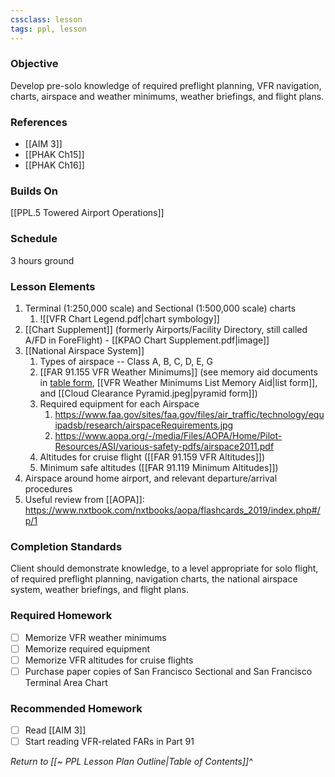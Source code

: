 ```yaml
---
cssclass: lesson
tags: ppl, lesson
---
```

### Objective
Develop pre-solo knowledge of required preflight planning, VFR navigation, charts, airspace and weather minimums, weather briefings, and flight plans.

### References
- [[AIM 3]]
- [[PHAK Ch15]]
- [[PHAK Ch16]]

### Builds On
[[PPL.5 Towered Airport Operations]]

### Schedule
3 hours ground

### Lesson Elements
1. Terminal (1:250,000 scale) and Sectional (1:500,000 scale) charts
	1. ![[VFR Chart Legend.pdf|chart symbology]]
4. [[Chart Supplement]] (formerly Airports/Facility Directory, still called A/FD in ForeFlight) - [[KPAO Chart Supplement.pdf|image]]
5. [[National Airspace System]]
	1. Types of airspace -- Class A, B, C, D, E, G
	2. [[FAR 91.155 VFR Weather Minimums]] (see memory aid documents in [table form](https://www.faasafety.gov/files/gslac/courses/content/25/185/vfr%20weather%20minimums.pdf), [[VFR Weather Minimums List Memory Aid|list form]], and [[Cloud Clearance Pyramid.jpeg|pyramid form]])
	3. Required equipment for each Airspace
		1. https://www.faa.gov/sites/faa.gov/files/air_traffic/technology/equipadsb/research/airspaceRequirements.jpg
		2. https://www.aopa.org/-/media/Files/AOPA/Home/Pilot-Resources/ASI/various-safety-pdfs/airspace2011.pdf
	4. Altitudes for cruise flight ([[FAR 91.159 VFR Altitudes]])
	5. Minimum safe altitudes ([[FAR 91.119 Minimum Altitudes]])
6. Airspace around home airport, and relevant departure/arrival procedures
7. Useful review from [[AOPA]]: https://www.nxtbook.com/nxtbooks/aopa/flashcards_2019/index.php#/p/1

### Completion Standards
Client should demonstrate knowledge, to a level appropriate for solo flight, of required preflight planning, navigation charts, the national airspace system, weather briefings, and flight plans.

### Required Homework
- [ ] Memorize VFR weather minimums
- [ ] Memorize required equipment
- [ ] Memorize VFR altitudes for cruise flights
- [ ] Purchase paper copies of San Francisco Sectional and San Francisco Terminal Area Chart

### Recommended Homework
- [ ] Read [[AIM 3]]
- [ ] Start reading VFR-related FARs in Part 91

*Return to [[~ PPL Lesson Plan Outline|Table of Contents]]^*